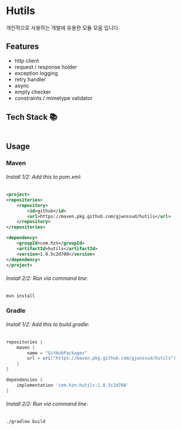 # Hutils
개인적으로 사용하는 개발에 유용한 모듈 모음 입니다.

## Features
- http client
- request / response holder
- exception logging
- retry handler
- async
- empty checker
- constraints / mimetype validator

## Tech Stack 📚
<div style="margin-left: 1em">
   <img src="https://img.shields.io/badge/language-121011?style=for-the-badge" alt=""><img src="https://img.shields.io/badge/java-ED8B00?style=for-the-badge&logo=openjdk&logoColor=white" alt=""><img src="https://img.shields.io/badge/17-515151?style=for-the-badge" alt="">
</div>
<div style="margin-left: 1em">
   <img src="https://img.shields.io/badge/build-121011?style=for-the-badge" alt=""><img src="https://img.shields.io/badge/gradle-02303A?style=for-the-badge&logo=gradle&logoColor=white" alt=""><img src="https://img.shields.io/badge/8.5-515151?style=for-the-badge" alt="">
</div>
<div style="margin-left: 1em">
   <img src="https://img.shields.io/badge/dependencies-121011?style=for-the-badge" alt=""><img src="https://img.shields.io/badge/jakarta_servlet--api-ED8B00?style=for-the-badge&logo=openjdk&logoColor=white" alt=""><img src="https://img.shields.io/badge/6.0.0-515151?style=for-the-badge" alt="">
</div>
<div style="margin-left: 1em">
   <img src="https://img.shields.io/badge/dependencies-121011?style=for-the-badge" alt=""><img src="https://img.shields.io/badge/jackson-0E83CD?style=for-the-badge&logo=json&logoColor=white" alt=""><img src="https://img.shields.io/badge/2.15.0-515151?style=for-the-badge" alt="">
</div>
<div style="margin-left: 1em">
   <img src="https://img.shields.io/badge/dependencies-121011?style=for-the-badge" alt=""><img src="https://img.shields.io/badge/slf4j-0E83CD?style=for-the-badge&logo=&logoColor=white" alt=""><img src="https://img.shields.io/badge/2.0.9-515151?style=for-the-badge" alt="">
</div>

## Usage
### Maven
###### Install 1/2: Add this to pom.xml:
```xml
<project>
<repositories>
    <repository>
        <id>github</id>
        <url>https://maven.pkg.github.com/gjwnssud/hutils</url>
    </repository>
</repositories>

<dependency>
    <groupId>com.hzn</groupId>
    <artifactId>hutils</artifactId>
    <version>1.0.5c2d708</version>
</dependency>
</project>
```
###### Install 2/2: Run via command line:
```shell
mvn install
```
### Gradle
###### Install 1/2: Add this to build.gradle:
```groovy
repositories {
    maven {
        name = "GitHubPackages"
        url = uri("https://maven.pkg.github.com/gjwnssud/hutils")
    }
}

dependencies {
    implementation 'com.hzn:hutils:1.0.5c2d708'
}
```
###### Install 2/2: Run via command line:
```shell
./gradlew build
```
